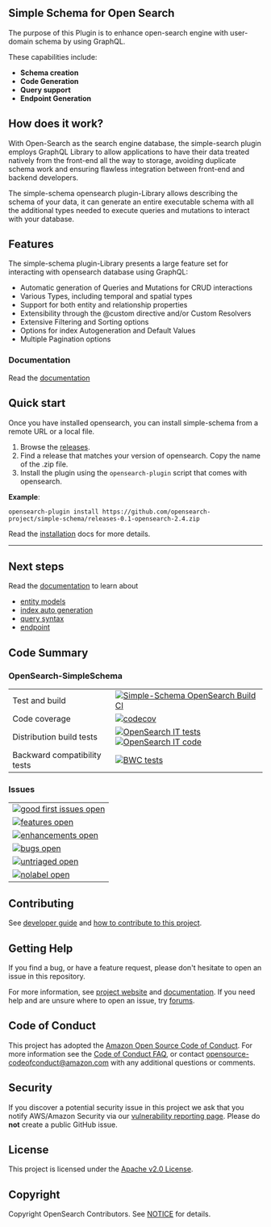 ## Simple Schema for Open Search

The purpose of this Plugin is to enhance open-search engine with user-domain schema by using GraphQL.  

These capabilities include:
- **Schema creation**
- **Code Generation**
- **Query support**
- **Endpoint Generation**

## How does it work?

With Open-Search as the search engine database, the simple-search plugin employs GraphQL Library to allow applications to have their data treated natively from the front-end all the way to storage,
avoiding duplicate schema work and ensuring flawless integration between front-end and backend developers.

The simple-schema opensearch plugin-Library allows describing the schema of your data, it can generate an entire executable schema with all the additional types needed to execute queries and mutations to interact with your database.

## Features

The simple-schema plugin-Library presents a large feature set for interacting with opensearch database using GraphQL:
- Automatic generation of Queries and Mutations for CRUD interactions
- Various Types, including temporal and spatial types
- Support for both entity and relationship properties
- Extensibility through the @custom directive and/or Custom Resolvers
- Extensive Filtering and Sorting options
- Options for index Autogeneration and Default Values
- Multiple Pagination options

### Documentation

Read the [documentation](https://github.com/opensearch-project/simple-schema/blob/main/docs)

## Quick start

Once you have installed opensearch, you can install simple-schema from a remote URL or a local file.

1. Browse the [releases](https://github.com/opensearch-project/simple-schema/releases).
2. Find a release that matches your version of opensearch. Copy the name of the .zip file.
3. Install the plugin using the `opensearch-plugin` script that comes with opensearch.

**Example**:

`opensearch-plugin install https://github.com/opensearch-project/simple-schema/releases-0.1-opensearch-2.4.zip`

Read the [installation](https://github.com/opensearch-project/simple-schema/blob/main/docs/installation.md) docs for more details.

-------------

## Next steps

Read the [documentation](https://github.com/opensearch-project/simple-schema/blob/main/docs/basic-usage.md) to learn about 
 - [entity models](https://github.com/opensearch-project/simple-schema/blob/main/docs/entity-model.md)
 - [index auto generation](https://github.com/opensearch-project/simple-schema/blob/main/docs/index-provider.md)
 - [query syntax](https://github.com/opensearch-project/simple-schema/blob/main/docs/query-sytax.md)
 - [endpoint](https://github.com/opensearch-project/simple-schema/blob/main/docs/endpoint.md)


## Code Summary

### OpenSearch-SimpleSchema

|                              |                                                                                                                                              |
| ---------------------------- |----------------------------------------------------------------------------------------------------------------------------------------------|
| Test and build               | [![Simple-Schema OpenSearch Build CI][opensearch-build-badge]][opensearch-build-link]                                                        |
| Code coverage                | [![codecov][opensearch-codecov-badge]][codecov-link]                                                                                         |
| Distribution build tests     | [![OpenSearch IT tests][opensearch-it-badge]][opensearch-it-link] [![OpenSearch IT code][opensearch-it-code-badge]][opensearch-it-code-link] |
| Backward compatibility tests | [![BWC tests][bwc-tests-badge]][bwc-tests-link]                                                                                              |

### Issues

|                                                                |
| -------------------------------------------------------------- |
| [![good first issues open][good-first-badge]][good-first-link] |
| [![features open][feature-badge]][feature-link]                |
| [![enhancements open][enhancement-badge]][enhancement-link]    |
| [![bugs open][bug-badge]][bug-link]                            |
| [![untriaged open][untriaged-badge]][untriaged-link]           |
| [![nolabel open][nolabel-badge]][nolabel-link]                 |

[opensearch-build-badge]: https://github.com/opensearch-project/simple-schema/actions/workflows/opensearch-simple-schema-test-and-build-workflow.yml/badge.svg
[opensearch-build-link]: https://github.com/opensearch-project/simple-schema/actions/workflows/opensearch-simple-schema-test-and-build-workflow.yml

[opensearch-codecov-badge]: https://codecov.io/gh/opensearch-project/simple-schema/branch/main/graphs/badge.svg?flag=opensearch-simple-schema
[codecov-link]: https://codecov.io/gh/opensearch-project/simple-schema
[opensearch-it-badge]: https://img.shields.io/badge/OpenSearch%20Plugin%20IT%20tests-in%20progress-yellow
[opensearch-it-link]: https://github.com/opensearch-project/opensearch-build/issues/1124
[opensearch-it-code-badge]: https://img.shields.io/badge/OpenSearch%20IT%20code-blue
[opensearch-it-code-link]: https://github.com/opensearch-project/simple-schema/blob/main/opensearch-simple-schema/src/test/org/opensearch/simple-schema/SimpleSearchPluginIT.java
[bwc-tests-badge]: https://img.shields.io/badge/BWC%20tests-in%20progress-yellow
[bwc-tests-link]: https://github.com/opensearch-project/simple-schema/issues/276
[good-first-badge]: https://img.shields.io/github/issues/opensearch-project/simple-schema/good%20first%20issue.svg
[good-first-link]: https://github.com/opensearch-project/simple-schema/issues?q=is%3Aopen+is%3Aissue+label%3A%22good+first+issue%22+
[feature-badge]: https://img.shields.io/github/issues/opensearch-project/simple-schema/feature.svg
[feature-link]: https://github.com/opensearch-project/simple-schema/issues?q=is%3Aopen+is%3Aissue+label%3Afeature
[bug-badge]: https://img.shields.io/github/issues/opensearch-project/simple-schema/bug.svg
[bug-link]: https://github.com/opensearch-project/simple-schema/issues?q=is%3Aopen+is%3Aissue+label%3Abug+
[enhancement-badge]: https://img.shields.io/github/issues/opensearch-project/simple-schema/enhancement.svg
[enhancement-link]: https://github.com/opensearch-project/simple-schema/issues?q=is%3Aopen+is%3Aissue+label%3Aenhancement+
[untriaged-badge]: https://img.shields.io/github/issues/opensearch-project/simple-schema/untriaged.svg
[untriaged-link]: https://github.com/opensearch-project/simple-schema/issues?q=is%3Aopen+is%3Aissue+label%3Auntriaged+
[nolabel-badge]: https://img.shields.io/github/issues-search/opensearch-project/simple-schema?color=yellow&label=no%20label%20issues&query=is%3Aopen%20is%3Aissue%20no%3Alabel
[nolabel-link]: https://github.com/opensearch-project/simple-schema/issues?q=is%3Aopen+is%3Aissue+no%3Alabel+



## Contributing

See [developer guide](DEVELOPER_GUIDE.md) and [how to contribute to this project](CONTRIBUTING.md).

## Getting Help

If you find a bug, or have a feature request, please don't hesitate to open an issue in this repository.

For more information, see [project website](https://opensearch.org/) and [documentation](https://opensearch.org/docs). If you need help and are unsure where to open an issue, try [forums](https://discuss.opendistrocommunity.dev/).

## Code of Conduct

This project has adopted the [Amazon Open Source Code of Conduct](CODE_OF_CONDUCT.md). For more information see the [Code of Conduct FAQ](https://aws.github.io/code-of-conduct-faq), or contact [opensource-codeofconduct@amazon.com](mailto:opensource-codeofconduct@amazon.com) with any additional questions or comments.

## Security

If you discover a potential security issue in this project we ask that you notify AWS/Amazon Security via our [vulnerability reporting page](http://aws.amazon.com/security/vulnerability-reporting/). Please do **not** create a public GitHub issue.

## License

This project is licensed under the [Apache v2.0 License](LICENSE).

## Copyright

Copyright OpenSearch Contributors. See [NOTICE](NOTICE) for details.

